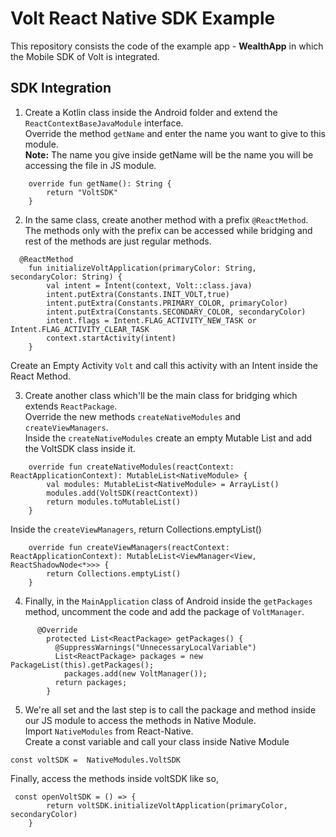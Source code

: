 # Volt React Native SDK Example
This repository consists the code of the example app - <b>WealthApp</b> in which the Mobile SDK of Volt is integrated. </br>

## SDK Integration
1. Create a Kotlin class inside the Android folder and extend the `ReactContextBaseJavaModule` interface.</br>
Override the method `getName` and enter the name you want to give to this module. </br>
<b>Note:</b> The name you give inside getName will be the name you will be accessing the file in JS module. </br>
```
    override fun getName(): String {
        return "VoltSDK"
    }
```
2. In the same class, create another method with a prefix `@ReactMethod`. The methods only with the prefix can be accessed while bridging and rest of the methods are just regular methods. </br>
```
  @ReactMethod
    fun initializeVoltApplication(primaryColor: String, secondaryColor: String) {
        val intent = Intent(context, Volt::class.java)
        intent.putExtra(Constants.INIT_VOLT,true)
        intent.putExtra(Constants.PRIMARY_COLOR, primaryColor)
        intent.putExtra(Constants.SECONDARY_COLOR, secondaryColor)
        intent.flags = Intent.FLAG_ACTIVITY_NEW_TASK or Intent.FLAG_ACTIVITY_CLEAR_TASK
        context.startActivity(intent)
    }
```
Create an Empty Activity `Volt` and call this activity with an Intent inside the React Method. </br>

3. Create another class which'll be the main class for bridging which extends `ReactPackage`. </br>
Override the new methods `createNativeModules` and `createViewManagers`.</br>
Inside the `createNativeModules` create an empty Mutable List and add the VoltSDK class inside it. </br>
```
    override fun createNativeModules(reactContext: ReactApplicationContext): MutableList<NativeModule> {
        val modules: MutableList<NativeModule> = ArrayList()
        modules.add(VoltSDK(reactContext))
        return modules.toMutableList()
    }
```
Inside the `createViewManagers`, return Collections.emptyList() 
```
    override fun createViewManagers(reactContext: ReactApplicationContext): MutableList<ViewManager<View, ReactShadowNode<*>>> {
        return Collections.emptyList()
    }
```
4. Finally, in the `MainApplication` class of Android inside the `getPackages` method, uncomment the code and add the package of `VoltManager`. </br>
```
      @Override
        protected List<ReactPackage> getPackages() {
          @SuppressWarnings("UnnecessaryLocalVariable")
          List<ReactPackage> packages = new PackageList(this).getPackages();
            packages.add(new VoltManager());
          return packages;
        }
```
5. We're all set and the last step is to call the package and method inside our JS module to access the methods in Native Module.</br>
Import `NativeModules` from React-Native. </br>
Create a const variable and call your class inside Native Module </br>
```
const voltSDK =  NativeModules.VoltSDK
```
Finally, access the methods inside voltSDK like so, </br>
```
 const openVoltSDK = () => {
        return voltSDK.initializeVoltApplication(primaryColor, secondaryColor)
    }
```
